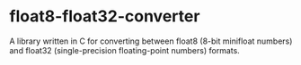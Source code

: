 # float8-float32-converter
A library written in C for converting between float8 (8-bit minifloat numbers) and float32 (single-precision floating-point numbers) formats.

